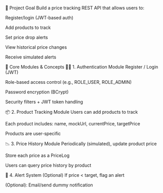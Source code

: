 🎯 Project Goal
Build a price tracking REST API that allows users to:

Register/login (JWT-based auth)

Add products to track

Set price drop alerts

View historical price changes

Receive simulated alerts

🧱 Core Modules & Concepts
🧑‍💼 1. Authentication Module
Register / Login (JWT)

Role-based access control (e.g., ROLE_USER, ROLE_ADMIN)

Password encryption (BCrypt)

Security filters + JWT token handling

📦 2. Product Tracking Module
Users can add products to track

Each product includes: name, mockUrl, currentPrice, targetPrice

Products are user-specific

📉 3. Price History Module
Periodically (simulated), update product price

Store each price as a PriceLog

Users can query price history by product

🔔 4. Alert System (Optional)
If price < target, flag an alert

(Optional): Email/send dummy notification

